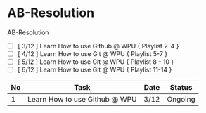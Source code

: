 # AB-Resolution
AB-Resolution
- [ ] [ 3/12 ] Learn How to use Github @ WPU { Playlist 2-4 }
- [ ] [ 4/12 ] Learn How to use Git @ WPU { Playlist 5-7 }
- [ ] [ 5/12 ] Learn How to use Git @ WPU { Playlist 8 - 10 } 
- [ ] [ 6/12 ] Learn How to use Git @ WPU { Playlist 11-14 }

| No | Task | Date | Status | 
|----|------|------|--------|
| 1  | Learn How to use Github @ WPU | 3/12 | Ongoing | 
